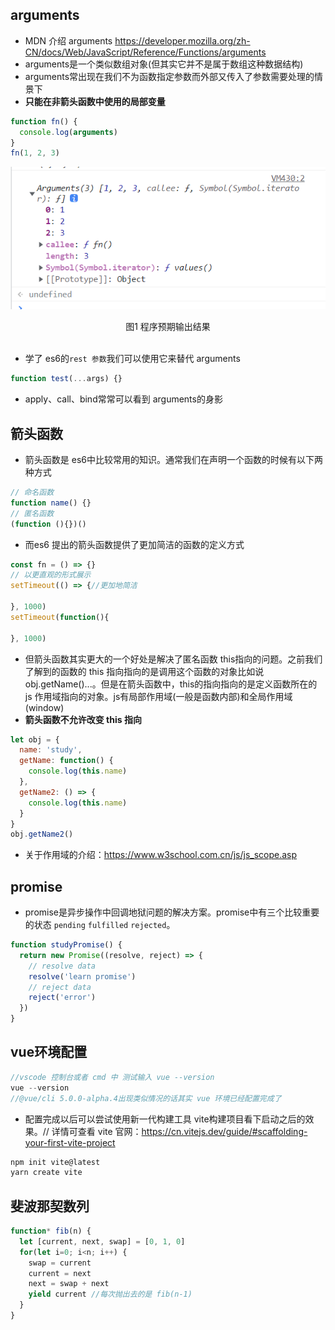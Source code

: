 ## arguments
- MDN 介绍 arguments https://developer.mozilla.org/zh-CN/docs/Web/JavaScript/Reference/Functions/arguments
- arguments是一个类似数组对象(但其实它并不是属于数组这种数据结构)
- arguments常出现在我们不为函数指定参数而外部又传入了参数需要处理的情景下
- **只能在非箭头函数中使用的局部变量**
```js
function fn() {
  console.log(arguments)
}
fn(1, 2, 3)
```
![avatar](/arguments.png)
<div style="text-align: center;">图1 程序预期输出结果</div>
<br>


- 学了 es6的`rest 参数`我们可以使用它来替代 arguments
```js
function test(...args) {}
```
- apply、call、bind常常可以看到 arguments的身影
## 箭头函数
- 箭头函数是 es6中比较常用的知识。通常我们在声明一个函数的时候有以下两种方式
```js
// 命名函数
function name() {}
// 匿名函数
(function (){})()
```
- 而es6 提出的箭头函数提供了更加简洁的函数的定义方式
```js
const fn = () => {}
// 以更直观的形式展示
setTimeout(() => {//更加地简洁

}, 1000)
setTimeout(function(){

}, 1000)
```
- 但箭头函数其实更大的一个好处是解决了匿名函数 this指向的问题。之前我们了解到的函数的 this 指向指向的是调用这个函数的对象比如说 obj.getName()...。但是在箭头函数中，this的指向指向的是定义函数所在的 js 作用域指向的对象。js有局部作用域(一般是函数内部)和全局作用域(window)
- **箭头函数不允许改变 this 指向**
```js
let obj = {
  name: 'study',
  getName: function() {
    console.log(this.name)
  },
  getName2: () => {
    console.log(this.name)
  }
}
obj.getName2()
```
- 关于作用域的介绍：https://www.w3school.com.cn/js/js_scope.asp

## promise
- promise是异步操作中回调地狱问题的解决方案。promise中有三个比较重要的状态 `pending` `fulfilled` `rejected`。 
```js
function studyPromise() {
  return new Promise((resolve, reject) => {
    // resolve data
    resolve('learn promise')
    // reject data
    reject('error')
  })
}
```


## vue环境配置
```js
//vscode 控制台或者 cmd 中 测试输入 vue --version
vue --version
//@vue/cli 5.0.0-alpha.4出现类似情况的话其实 vue 环境已经配置完成了
```
- 配置完成以后可以尝试使用新一代构建工具 vite构建项目看下启动之后的效果。// 详情可查看 vite 官网：https://cn.vitejs.dev/guide/#scaffolding-your-first-vite-project
```js
npm init vite@latest 
yarn create vite 
```


## 斐波那契数列
```js
function* fib(n) {
  let [current, next, swap] = [0, 1, 0]
  for(let i=0; i<n; i++) {
    swap = current
    current = next
    next = swap + next
    yield current //每次抛出去的是 fib(n-1)
  }
}
```